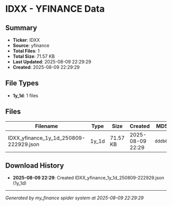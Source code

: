 # IDXX - YFINANCE Data

## Summary
- **Ticker**: IDXX
- **Source**: yfinance
- **Total Files**: 1
- **Total Size**: 71.57 KB
- **Last Updated**: 2025-08-09 22:29:29
- **Created**: 2025-08-09 22:29:29

## File Types
- **1y_1d**: 1 files

## Files

| Filename | Type | Size | Created | MD5 Hash |
|----------|------|------|---------|----------|
| IDXX_yfinance_1y_1d_250809-222929.json | 1y_1d | 71.57 KB | 2025-08-09 22:29 | `dddb0c0e...` |

## Download History

- **2025-08-09 22:29**: Created IDXX_yfinance_1y_1d_250809-222929.json (1y_1d)

---
*Generated by my_finance spider system at 2025-08-09 22:29:29*
